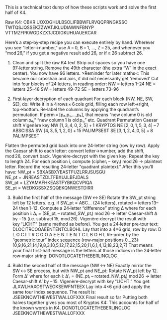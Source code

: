 This is a technical text dump of how these scripts work and solve the first half of K4.

Raw K4: OBKR UOXOGHULBSOLIFBBWFLRVQQPRNGKSSO TWTQSJQSSEKZZWATJKLUDIAWINFBNYP VTTMZFPKWGDKZXTJCDIGKUHUAUEKCAR

Here’s a step‑by‑step recipe you can execute entirely by hand. Wherever you see “letter→number,” use A = 0, B = 1, …, Z = 25, and whenever you “mod 26,” if you get a negative result add 26, or if ≥ 26 subtract 26.

1. Clean and split the raw K4 text
Strip out spaces so you have one 97‑letter string.
Remove the 49th character (the extra “W” in the exact center). You now have 96 letters. >Reminder for later maths<: This became our crosshair and axis, it did not necessarily get ‘removed’
Cut into four blocks of 24 letters, in reading order:
NW = letters 1–24
NE = letters 25–48
SW = letters 49–72
SE = letters 73–96

2. First‐layer decryption of each quadrant
For each block (NW, NE, SW, SE), do:
Write it in a 4 rows × 6 cols grid, filling each row left→right, top→bottom.
Re‑label the columns by applying the quadrant’s permutation. If perm = [p₀,p₁,…,p₅], that means “new column 0 is old column p₀,” “new column 1 is old p₁,” etc.
Quadrant
Permutation
Caesar shift
Vigenère key
NW
[1, 3, 4, 0, 2, 5]
+ 1
KRYPTOS
NE
[2, 0, 1, 5, 3, 4]
– 7
ABSCISSA
SW
[4, 3, 5, 1, 2, 0]
+ 15
PALIMPSEST
SE
[3, 1, 2, 4, 0, 5]
+ 8
PALIMPSEST

Flatten the permuted grid back into one 24‑letter string (row by row).
Apply the Caesar shift to each letter: convert letter→number, add the shift, mod 26, convert back.
Vigenère‑decrypt with the given key:
Repeat the key to length 24.
For each position i, compute (cipherᵢ – keyᵢ) mod 26 → plaintext letter.
Record the resulting 24‑letter “quadrant plaintext.”
After this you’ll have:
NW_pt = SBXASBXYEASTFUZLRRJSUSGU  
NE_pt = JNREASTZDLTFBXUJLBFJDALS  
SW_pt = LZYAMAFHKEASTFYBKQCVPIQA  
SE_pt = WEDKGSSXZSQQEKQNWESTDIRR  

3. Build the first half of the message (SW ↔ SE)
Rotate the SW_pt string left by 12 letters.
 e.g. if SW_pt = ABC… (24 letters), rotated = letters 13–24 then 1–12.
Compute a 24‑letter “difference” string Δ where for each position i:
 Δᵢ = (SE_ptᵢ – rotated_SW_ptᵢ) mod 26 → letter
Caesar‑shift Δ by – 15 (i.e. subtract 15, mod 26).
Vigenère‑decrypt the result with key “LICHT” (same method as before). You get a 24‑letter pre‑tour text: DLOCITRCOOAEENTENTCLBOHL
Lay that into a 4×6 grid, row by row:
 D L O C I T
R C O O A E
E N T E N T
C L B O H L
Re‑order by the “geometric tour” index sequence (row‑major positions 0…23): [0,9,16,21,14,19,8,3,10,5,12,17,22,15,20,11,6,1,4,13,18,23,2,7] That means your final first‑half message is the letters at those indices in the 24‑letter row‑major string:
DONOTLOCATETHEBERLINCLOC

4. Build the second half of the message (NW ↔ NE)
Exactly mirror the SW ↔ SE process, but with NW_pt and NE_pt:
Rotate NW_pt left by 12.
Form Δ′ where for each i:
 Δ′ᵢ = (NE_ptᵢ – rotated_NW_ptᵢ) mod 26 → letter
Caesar‑shift Δ′ by – 15.
Vigenère‑decrypt with key “LICHT.” You get:
JLXWLHAXOSTWEOKSEWFNTEEX
Lay into 4×6 grid and apply the same tour index sequence. The result is:
JSEEKNOWTHEWESTWALLOFXXX
Final result so far
Putting both halves together gives you most of Kryptos K4: This accounts for half of the known words in K4.
DONOTLOCATETHEBERLINCLOC
JSEEKNOWTHEWESTWALLOFXXX
